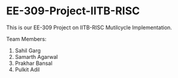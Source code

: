 # EE-309-Project-IITB-RISC

This is our EE-309 Project on IITB-RISC Mutilcycle Implementation.

Team Members:
1) Sahil Garg
2) Samarth Agarwal
3) Prakhar Bansal
4) Pulkit Adil
